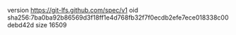 version https://git-lfs.github.com/spec/v1
oid sha256:7ba0ba92b86569d3f18ff1e4d768fb32f7f0ecdb2efe7ece018338c00debd42d
size 16509
